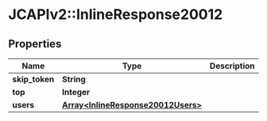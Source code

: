 # JCAPIv2::InlineResponse20012

## Properties
Name | Type | Description | Notes
------------ | ------------- | ------------- | -------------
**skip_token** | **String** |  | [optional] 
**top** | **Integer** |  | [optional] 
**users** | [**Array&lt;InlineResponse20012Users&gt;**](InlineResponse20012Users.md) |  | [optional] 

